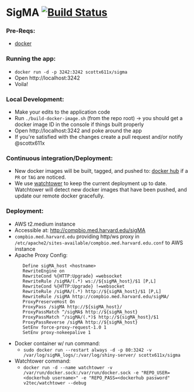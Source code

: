 # SigMA [![Build Status](https://travis-ci.org/parklab/SigMA.svg?branch=master)](https://travis-ci.org/parklab/SigMA)

### Pre-Reqs: 
- [docker](https://docs.docker.com/engine/installation/)

### Running the app:
- `docker run -d -p 3242:3242 scottx611x/sigma`
- Open http://localhost:3242
- Voila!

### Local Development:
- Make your edits to the application code
- Run `./build-docker-image.sh` (from the repo root) -> you should get a docker image ID in the console if things built properly
- Open http://localhost:3242 and poke around the app
- If you're satisfied with the changes create a pull request and/or notify @scottx611x

### Continuous integration/Deployment:
- New docker images will be built, tagged, and pushed to: [docker hub](https://hub.docker.com/r/scottx611x/sigma/) if a `PR` or `TAG` are noticed.
- We use [watchtower](https://github.com/v2tec/watchtower) to keep the current deployment up to date. Watchtower will detect new docker images that have been pushed, and update our remote docker gracefully.


### Deployment:
- AWS t2.medium instance
- Accessible at: http://compbio.med.harvard.edu/sigMA
- `compbio.med.harvard.edu` providing http/ws proxy in `/etc/apache2/sites-available/compbio.med.harvard.edu.conf` to AWS instance
- Apache Proxy Config:
  ```
     Define sigMA_host <hostname>
     RewriteEngine on
     RewriteCond %{HTTP:Upgrade} =websocket
     RewriteRule /sigMA/(.*) ws://${sigMA_host}/$1 [P,L]
     RewriteCond %{HTTP:Upgrade} !=websocket
     RewriteRule /sigMA/(.*) http://${sigMA_host}/$1 [P,L]
     RewriteRule /sigMA http://compbio.med.harvard.edu/sigMA/
     ProxyPreserveHost On
     ProxyPass /sigMA http://${sigMA_host}/
     ProxyPassMatch ^/sigMA$ http://${sigMA_host}
     ProxyPassMatch ^/sigMA/(.*)$ http://${sigMA_host}/$1
     ProxyPassReverse /sigMA http://${sigMA_host}
     SetEnv force-proxy-request-1.0 1
     SetEnv proxy-nokeepalive 1
  ```  
- Docker container w/ run command: 
    + `sudo docker run --restart always -d -p 80:3242 -v /var/log/sigMA_logs/:/var/log/shiny-server/ scottx611x/sigma`
- Watchtower command:
    + `docker run -d --name watchtower -v /var/run/docker.sock:/var/run/docker.sock -e "REPO_USER=<dockerhub username>" -e "REPO_PASS=<dockerhub password" v2tec/watchtower --debug`
